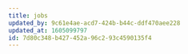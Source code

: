 ```yaml
---
title: jobs
updated_by: 9c61e4ae-acd7-424b-b44c-ddf470aee228
updated_at: 1605099797
id: 7d80c348-b427-452a-96c2-93c4590135f4
---
```

